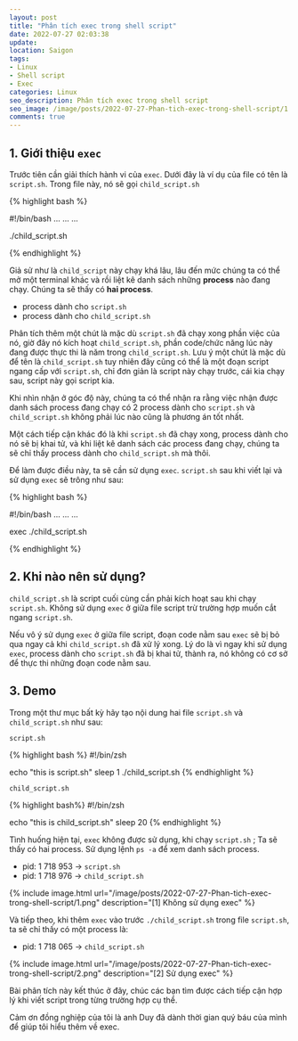```yaml
---
layout: post
title: "Phân tích exec trong shell script"
date: 2022-07-27 02:03:38
update:
location: Saigon
tags:
- Linux
- Shell script
- Exec
categories: Linux
seo_description: Phân tích exec trong shell script
seo_image: /image/posts/2022-07-27-Phan-tich-exec-trong-shell-script/1.png
comments: true
---
```

## 1. Giới thiệu `exec`
Trước tiên cần giải thích hành vi của `exec`. Dưới đây là ví dụ của file có tên là `script.sh`. Trong file này, nó sẽ gọi `child_script.sh`

{% highlight bash %}

#!/bin/bash
...
...
...

./child_script.sh

{% endhighlight %}


Giả sử như là `child_script` này chạy khá lâu, lâu đến mức chúng ta có thể mở một terminal khác và rồi liệt kê danh sách những
**process** nào đang chạy. Chúng ta sẽ thấy có **hai process**.

- process dành cho `script.sh`
- process dành cho `child_script.sh`

Phân tích thêm một chút là mặc dù `script.sh`  đã chạy xong phần việc của nó, giờ đây nó kích hoạt `child_script.sh`, phần
code/chức năng lúc này đang được thực thi là năm trong `child_script.sh`. Lưu ý một chút là mặc dù để tên là `child_script.sh`
tuy nhiên đây cũng có thể là một đoạn script ngang cấp với `script.sh`, chỉ đơn giản là script này chạy trước, cái kia chạy sau,
script này gọi script kia.

Khi nhìn nhận ở góc độ này, chúng ta có thể nhận ra rằng việc nhận được danh sách process đang chạy có 2 process dành cho
`script.sh` và `child_script.sh` không phải lúc nào cũng là phương án tốt nhất.

Một cách tiếp cận khác đó là khi `script.sh` đã chạy xong, process dành cho nó sẽ bị khai tử, và khi liệt kê danh sách các
process đang chạy, chúng ta sẽ chỉ thấy process dành cho  `child_script.sh`  mà thôi.

Để làm được điều này, ta sẽ cần sử dụng `exec`. `script.sh` sau khi viết lại và sử dụng `exec` sẽ trông như sau:

{% highlight bash %}

#!/bin/bash
...
...
...

exec ./child_script.sh

{% endhighlight %}

## 2. Khi nào nên sử dụng?

`child_script.sh` là script cuối cùng cần phải kích hoạt sau khi chạy `script.sh`. Không sử dụng `exec` ở giữa file script
trừ trường hợp muốn cắt ngang `script.sh`.

Nếu vô ý sử dụng `exec` ở giữa file script, đoạn code nằm sau `exec` sẽ bị bỏ qua ngay cả khi `child_script.sh` đã xử lý xong.
Lý do là vì ngay khi sử dụng `exec`, process dành cho `script.sh` đã bị khai tử, thành ra, nó không có cơ sở để thực thi những
đoạn code nằm sau.

## 3. Demo

Trong một thư mục bất kỳ hãy tạo nội dung hai file `script.sh` và `child_script.sh` như sau:

`script.sh`

{% highlight bash %}
#!/bin/zsh

echo "this is script.sh"
sleep 1
./child_script.sh
{% endhighlight %}

`child_script.sh`

{% highlight bash%}
#!/bin/zsh

echo "this is child_script.sh"
sleep 20
{% endhighlight %}



Tình huống hiện tại, `exec` không được sử dụng, khi chạy `script.sh` ; Ta sẽ thấy có hai process.
Sử dụng lệnh `ps -a` để xem danh sách process.

- pid: 1 718 953 → `script.sh`
- pid: 1 718 976 → `child_script.sh`

{% include image.html url="/image/posts/2022-07-27-Phan-tich-exec-trong-shell-script/1.png" description="[1] Không sử dụng exec" %}

Và tiếp theo, khi thêm `exec` vào trước `./child_script.sh` trong file `script.sh`, ta sẽ chỉ thấy có một process là:

- pid: 1 718 065 → `child_script.sh`

{% include image.html url="/image/posts/2022-07-27-Phan-tich-exec-trong-shell-script/2.png" description="[2] Sử dụng exec" %}

Bài phân tích này kết thúc ở đây, chúc các bạn tìm được cách tiếp cận hợp lý khi viết script trong từng trường hợp cụ thể.

Cảm ơn đồng nghiệp của tôi là anh Duy đã dành thời gian quý báu của mình để giúp tôi hiểu thêm về exec.
